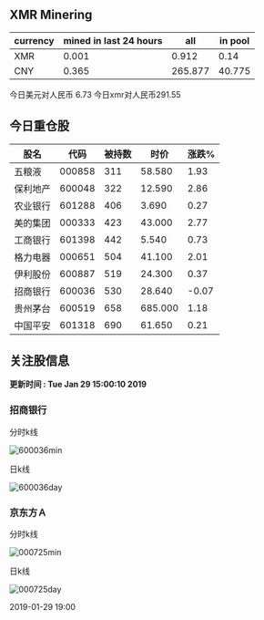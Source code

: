 ## XMR Minering

|currency|mined in last 24 hours|all|in pool|
|---|---|---|---|
|XMR|0.001|0.912|0.14|
|CNY|0.365|265.877|40.775|

今日美元对人民币 6.73	今日xmr对人民币291.55


## 今日重仓股 

|股名|代码|被持数|时价|涨跌%|
|---|---|---|---|---|
|五粮液|000858|311|58.580|1.93|
|保利地产|600048|322|12.590|2.86|
|农业银行|601288|406|3.690|0.27|
|美的集团|000333|423|43.000|2.77|
|工商银行|601398|442|5.540|0.73|
|格力电器|000651|504|41.100|2.01|
|伊利股份|600887|519|24.300|0.37|
|招商银行|600036|530|28.640|-0.07|
|贵州茅台|600519|658|685.000|1.18|
|中国平安|601318|690|61.650|0.21|

## 关注股信息
**更新时间 : Tue Jan 29 15:00:10 2019**
### 招商银行 
分时k线

![600036min](http://image.sinajs.cn/newchart/min/n/sh600036.gif)

日k线

![600036day](http://image.sinajs.cn/newchart/daily/n/sh600036.gif)

### 京东方Ａ 
分时k线

![000725min](http://image.sinajs.cn/newchart/min/n/sz000725.gif)

日k线

![000725day](http://image.sinajs.cn/newchart/daily/n/sz000725.gif)

2019-01-29 19:00
